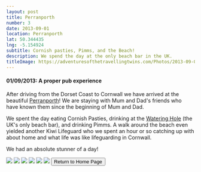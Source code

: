 ```yaml
---
layout: post
title: Perranporth
number: 3
date: 2013-09-01
location: Perranporth
lat: 50.344435
lng: -5.154924
subtitle: Cornish pasties, Pimms, and the Beach!
description: We spend the day at the only beach bar in the UK.
titleImage: https://adventuresofthetravellingtwins.com/Photos/2013-09-01-Perranporth/cover-min.JPG
---
```


<h4>01/09/2013: A proper pub experience</h4>

After driving from the Dorset Coast to Cornwall we have arrived at the beautiful <a target="_blank" href="http://www.perranporthinfo.co.uk/">Perranporth</a>! We are staying with Mum and Dad's friends who have known them since the beginning of Mum and Dad.

We spent the day eating Cornish Pasties, drinking at the <a target="_blank" href="http://www.thewateringhole.co.uk/">Watering Hole</a> (the UK's only beach bar), and drinking Pimms. 
A walk around the beach even yielded another Kiwi Lifeguard who we spent an hour or so catching up with about home and what life was like lifeguarding in Cornwall.

We had an absolute stunner of a day!

<img src="https://adventuresofthetravellingtwins.com/Photos/2013-09-01-Perranporth/day11-min.JPG" class="image1">
<img src="https://adventuresofthetravellingtwins.com/Photos/2013-09-01-Perranporth/day12-min.JPG" class="image1">
<img src="https://adventuresofthetravellingtwins.com/Photos/2013-09-01-Perranporth/day13-min.JPG" class="image1">
<img src="https://adventuresofthetravellingtwins.com/Photos/2013-09-01-Perranporth/day14-min.JPG" class="image1">
<img src="https://adventuresofthetravellingtwins.com/Photos/2013-09-01-Perranporth/day15-min.JPG" class="image1">
<img src="https://adventuresofthetravellingtwins.com/Photos/2013-09-01-Perranporth/day16-min.JPG" class="image1">

<input type="button" value="Return to Home Page" onclick="self.close()">
